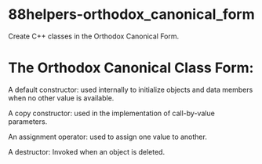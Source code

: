# 88helpers-orthodox_canonical_form
Create C++ classes in the Orthodox Canonical Form.

# The Orthodox Canonical Class Form:
A default constructor: used internally to initialize objects and data members when no other value is available.

A copy constructor: used in the implementation of call-by-value parameters.

An assignment operator: used to assign one value to another.

A destructor: Invoked when an object is deleted.

